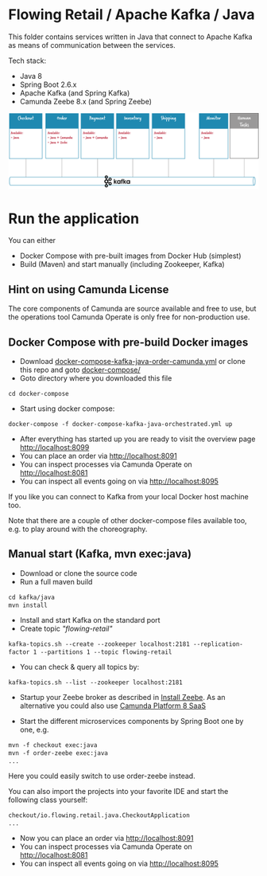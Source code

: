 # Flowing Retail / Apache Kafka / Java

This folder contains services written in Java that connect to Apache Kafka as means of communication between the services.

Tech stack:

* Java 8
* Spring Boot 2.6.x
* Apache Kafka (and Spring Kafka)
* Camunda Zeebe 8.x (and Spring Zeebe)

![Microservices](../../docs/kafka-services.png)

# Run the application

You can either

* Docker Compose with pre-built images from Docker Hub (simplest)
* Build (Maven) and start manually (including Zookeeper, Kafka)


## Hint on using Camunda License

The core components of Camunda are source available and free to use, but the operations tool Camunda Operate is only free for non-production use.


## Docker Compose with pre-build Docker images

* Download [docker-compose-kafka-java-order-camunda.yml](../../runner/docker-compose/docker-compose-kafka-java-orchestrated.yml) or clone this repo and goto [docker-compose/](../../runner/docker-compose/)
* Goto directory where you downloaded this file

```
cd docker-compose
```

* Start using docker compose:

```
docker-compose -f docker-compose-kafka-java-orchestrated.yml up
```

* After everything has started up you are ready to visit the overview page [http://localhost:8099](http://localhost:8089)
* You can place an order via [http://localhost:8091](http://localhost:8091)
* You can inspect processes via Camunda Operate on [http://localhost:8081](http://localhost:8081)
* You can inspect all events going on via [http://localhost:8095](http://localhost:8095)

If you like you can connect to Kafka from your local Docker host machine too. 

Note that there are a couple of other docker-compose files available too, e.g. to play around with the choreography.



## Manual start (Kafka, mvn exec:java)

* Download or clone the source code
* Run a full maven build

```
cd kafka/java
mvn install
```

* Install and start Kafka on the standard port
* Create topic *"flowing-retail"*

```
kafka-topics.sh --create --zookeeper localhost:2181 --replication-factor 1 --partitions 1 --topic flowing-retail
```

* You can check & query all topics by:

```
kafka-topics.sh --list --zookeeper localhost:2181
```

* Startup your Zeebe broker as described in [Install Zeebe](https://docs.camunda.io/docs/self-managed/platform-deployment/). As an alternative you could also use [Camunda Platform 8 SaaS](https://camunda.com/get-started/)

* Start the different microservices components by Spring Boot one by one, e.g.

```
mvn -f checkout exec:java
mvn -f order-zeebe exec:java
...
```

Here you could easily switch to use order-zeebe instead.

You can also import the projects into your favorite IDE and start the following class yourself:

```
checkout/io.flowing.retail.java.CheckoutApplication
...
```

* Now you can place an order via [http://localhost:8091](http://localhost:8091)
* You can inspect processes via Camunda Operate on [http://localhost:8081](http://localhost:8081)
* You can inspect all events going on via [http://localhost:8095](http://localhost:8095)
